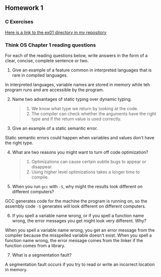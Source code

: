## Homework 1

### C Exercises

[Here is a link to the ex01 directory in my repository](https://github.com/ericasaywhat/ExercisesInC/tree/master/exercises/ex01)


### Think OS Chapter 1 reading questions

For each of the reading questions below, write answers in the form of
a clear, concise, complete sentence or two.

1) Give an example of a feature common in interpreted languages that is rare in compiled languages.

In interpreted languages, variable names are stored in memory while teh program runs and are accessible by the program.

2) Name two advantages of static typing over dynamic typing.
	>1) We know what type we return by looking at the code.
 	>2) The compiler can check whether the arguments have the right type and if the return value is used correctly.

3) Give an example of a static semantic error.

Static semantic errors could happen when variables and values don't have the right type.

4) What are two reasons you might want to turn off code optimization?
	>1) Optimizations can cause certain subtle bugs to appear or disappear.
	>2) Using higher level optimizations takes a longer time to compile.

5) When you run `gcc` with `-S`, why might the results look different on different computers?

GCC generates code for the machine the program is running on, so the assembly code `-S` generates will look different on different computers.

6) If you spell a variable name wrong, or if you spell a function name wrong, the error messages
you get might look very different.  Why?

When you spell a variable name wrong, you get an error message from the compiler because the misspelled variable doesn't exist. When you spell a function name wrong, the error message comes from the linker if the function comes from a library.

7) What is a segmentation fault?

 A segmentation fault occurs if you try to read or write an incorrect location in memory.
